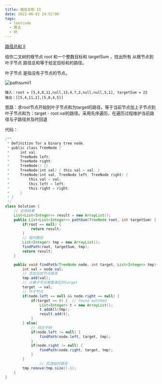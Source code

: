 ```yaml
---
title: 路径总和 II
date: 2022-06-02 14:52:06
tags:
  - leetcode
  - 算法
  - 树
---
```


[路径总和 II](https://leetcode.cn/problems/path-sum-ii/)

给你二叉树的根节点 root 和一个整数目标和 targetSum ，找出所有 从根节点到叶子节点 路径总和等于给定目标和的路径。

叶子节点 是指没有子节点的节点。

![pathsumii1](pathsumii1.jpg)

```
输入：root = [5,4,8,11,null,13,4,7,2,null,null,5,1], targetSum = 22
输出：[[5,4,11,2],[5,8,4,5]]
```

思路：求root节点开始到叶子节点和为target的路径，等于当前节点加上子节点到叶子节点和为：target - root.val的路径。采用先序遍历，在遍历过程维护当前路径与子路径并及时回退

代码：

```java
/**
 * Definition for a binary tree node.
 * public class TreeNode {
 *     int val;
 *     TreeNode left;
 *     TreeNode right;
 *     TreeNode() {}
 *     TreeNode(int val) { this.val = val; }
 *     TreeNode(int val, TreeNode left, TreeNode right) {
 *         this.val = val;
 *         this.left = left;
 *         this.right = right;
 *     }
 * }
 */
class Solution {
    // 全局结果
    List<List<Integer>> result = new ArrayList();
    public List<List<Integer>> pathSum(TreeNode root, int targetSum) {
        if(root == null) {
            return result;
        }
        // 临时路径
        List<Integer> tmp = new ArrayList();
        findPath(root, targetSum, tmp);
        return result;
    }

    public void findPath(TreeNode node, int target, List<Integer> tmp){
        int val = node.val;
        // 添加当前节点路径
        tmp.add(val);
        // 计算子节点需要满足的target
        target -= val;
        // 叶子节点
        if(node.left == null && node.right == null) {
            if(target == 0) {  // found matched
                List<Integer> t = new ArrayList();
                t.addAll(tmp);
                result.add(t);
            }
        } else{
            // 找左子树
            if(node.left != null) {
                findPath(node.left, target, tmp);
            }
            if(node.right != null) {
                findPath(node.right, target, tmp);
            }
        }
				// 回退临时路径
        tmp.remove(tmp.size()-1);
    }
}
```


